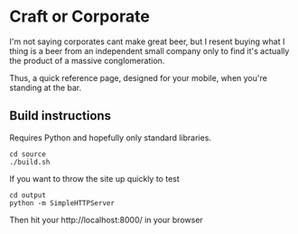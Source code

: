 # Craft or Corporate

I'm not saying corporates cant make great beer, but I resent buying what I thing is a beer from an independent small company only to find it's actually the product of a massive conglomeration.

Thus, a quick reference page, designed for your mobile, when you're standing at the bar.


## Build instructions

Requires Python and hopefully only standard libraries.

```shell
cd source
./build.sh
```

If you want to throw the site up quickly to test

```shell
cd output
python -m SimpleHTTPServer
```

Then hit your http://localhost:8000/ in your browser